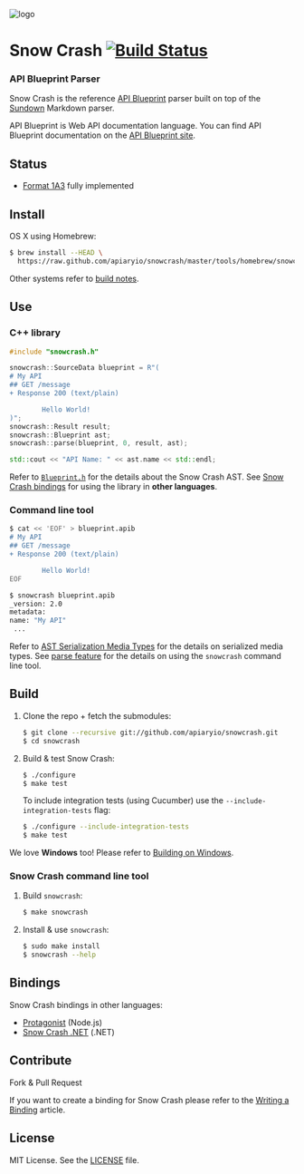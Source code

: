 ![logo](https://raw.github.com/apiaryio/api-blueprint/gh-pages/assets/logo_apiblueprint.png)

# Snow Crash [![Build Status](https://travis-ci.org/apiaryio/snowcrash.png?branch=master)](https://travis-ci.org/apiaryio/snowcrash)

### API Blueprint Parser
Snow Crash is the reference [API Blueprint](http://apiblueprint.org) parser built on top of the [Sundown](https://github.com/vmg/sundown) Markdown parser.

API Blueprint is Web API documentation language. You can find API Blueprint documentation on the [API Blueprint site](http://apiblueprint.org).

## Status
- [Format 1A3](https://github.com/apiaryio/api-blueprint/releases/tag/format-1A3) fully implemented 

## Install
OS X using Homebrew:

```sh
$ brew install --HEAD \
  https://raw.github.com/apiaryio/snowcrash/master/tools/homebrew/snowcrash.rb
```

Other systems refer to [build notes](#build).

## Use

### C++ library

```c++
#include "snowcrash.h"

snowcrash::SourceData blueprint = R"(
# My API
## GET /message
+ Response 200 (text/plain)

        Hello World!
)";
snowcrash::Result result;
snowcrash::Blueprint ast;
snowcrash::parse(blueprint, 0, result, ast);

std::cout << "API Name: " << ast.name << std::endl;
```

Refer to [`Blueprint.h`](src/Blueprint.h) for the details about the Snow Crash AST. See [Snow Crash bindings](#bindings) for using the library in **other languages**. 

### Command line tool

```bash
$ cat << 'EOF' > blueprint.apib
# My API
## GET /message
+ Response 200 (text/plain)

        Hello World!
EOF

$ snowcrash blueprint.apib 
_version: 2.0
metadata:
name: "My API"
 ...
```

Refer to [AST Serialization Media Types](https://github.com/apiaryio/api-blueprint-ast) for the details on serialized media types. See [parse feature](features/parse.feature) for the details on using the `snowcrash` command line tool.

## Build
1. Clone the repo + fetch the submodules:

	```sh
	$ git clone --recursive git://github.com/apiaryio/snowcrash.git
	$ cd snowcrash
	```

2. Build & test Snow Crash:

	```sh
	$ ./configure
	$ make test
	```

	To include integration tests (using Cucumber) use the `--include-integration-tests` flag: 

	```sh
	$ ./configure --include-integration-tests
	$ make test
	```
	
We love **Windows** too! Please refer to [Building on Windows](https://github.com/apiaryio/snowcrash/wiki/Building-on-Windows).
		
### Snow Crash command line tool
1. Build `snowcrash`:
	
	```sh
	$ make snowcrash
	```

2. Install & use `snowcrash`:

	```sh
	$ sudo make install
	$ snowcrash --help
	```

## Bindings
Snow Crash bindings in other languages:

- [Protagonist](https://github.com/apiaryio/protagonist) (Node.js)
- [Snow Crash .NET](https://github.com/brutski/snowcrash-dot-net-wrapper) (.NET)


## Contribute
Fork & Pull Request

If you want to create a binding for Snow Crash please refer to the [Writing a Binding](https://github.com/apiaryio/snowcrash/wiki/Writing-a-binding) article.

## License
MIT License. See the [LICENSE](https://github.com/apiaryio/snowcrash/blob/master/LICENSE) file.
